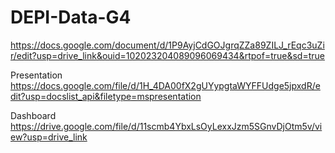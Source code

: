 # DEPI-Data-G4
https://docs.google.com/document/d/1P9AyjCdGOJgrqZZa89ZILJ_rEqc3uZir/edit?usp=drive_link&ouid=102023204089096069434&rtpof=true&sd=true


Presentation
https://docs.google.com/file/d/1H_4DA00fX2gUYypgtaWYFFUdge5jpxdR/edit?usp=docslist_api&filetype=mspresentation



Dashboard
https://drive.google.com/file/d/11scmb4YbxLsOyLexxJzm5SGnvDjOtm5v/view?usp=drive_link
